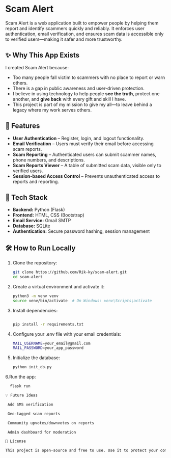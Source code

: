 # Scam Alert

Scam Alert is a web application built to empower people by helping them report and identify scammers quickly and reliably. It enforces user authentication, email verification, and ensures scam data is accessible only to verified users—making it safer and more trustworthy.

## ✨ Why This App Exists

I created Scam Alert because:

- Too many people fall victim to scammers with no place to report or warn others.
- There is a gap in public awareness and user-driven protection.
- I believe in using technology to help people **see the truth**, protect one another, and **give back** with every gift and skill I have.
- This project is part of my mission to give my all—to leave behind a legacy where my work serves others.

## 🔐 Features

- **User Authentication** – Register, login, and logout functionality.
- **Email Verification** – Users must verify their email before accessing scam reports.
- **Scam Reporting** – Authenticated users can submit scammer names, phone numbers, and descriptions.
- **Scam Reports Viewer** – A table of submitted scam data, visible only to verified users.
- **Session-based Access Control** – Prevents unauthenticated access to reports and reporting.

## 🚀 Tech Stack

- **Backend:** Python (Flask)
- **Frontend:** HTML, CSS (Bootstrap)
- **Email Service:** Gmail SMTP
- **Database:** SQLite
- **Authentication:** Secure password hashing, session management

## 🛠 How to Run Locally

1. Clone the repository:

   ```bash
   git clone https://github.com/Rik-ky/scam-alert.git
   cd scam-alert
2. Create a virtual environment and activate it:
   
   ```bash
   python3 -m venv venv
   source venv/bin/activate  # On Windows: venv\Scripts\activate
   
3. Install dependencies:

    ```bash

   pip install -r requirements.txt

4. Configure your .env file with your email credentials:

    ```bash
    MAIL_USERNAME=your_email@gmail.com
   MAIL_PASSWORD=your_app_password
   

5. Initialize the database:
   
    ```bash
    python init_db.py
    

6.Run the app:
   ```bash
     flask run

💡 Future Ideas

    Add SMS verification

    Geo-tagged scam reports

    Community upvotes/downvotes on reports

    Admin dashboard for moderation

📜 License

This project is open-source and free to use. Use it to protect your community, learn, and give back.
